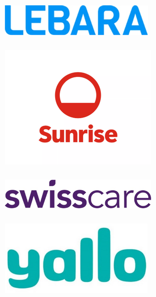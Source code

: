---
---

<div class="image-grid">
  <img src="2.jpg" alt="LEBARA"> 
  <img src="3.jpeg" alt="Sunrise"> 
  <img src="4.jpeg" alt="Swisscare"> 
  <img src="5.jpeg" alt="yallo">
</div>

<style>
  .image-grid {
    display: grid;
    grid-template-columns: repeat(auto-fit, minmax(300px, 1fr));
    grid-auto-rows: minmax(100px, auto);
    grid-gap: 10px;
    padding: 10px;
  }
  img {
    max-width: 100%;
    height: auto;
    object-fit: cover;
    padding: 20px;
    border-radius: 20px;
  }
</style>